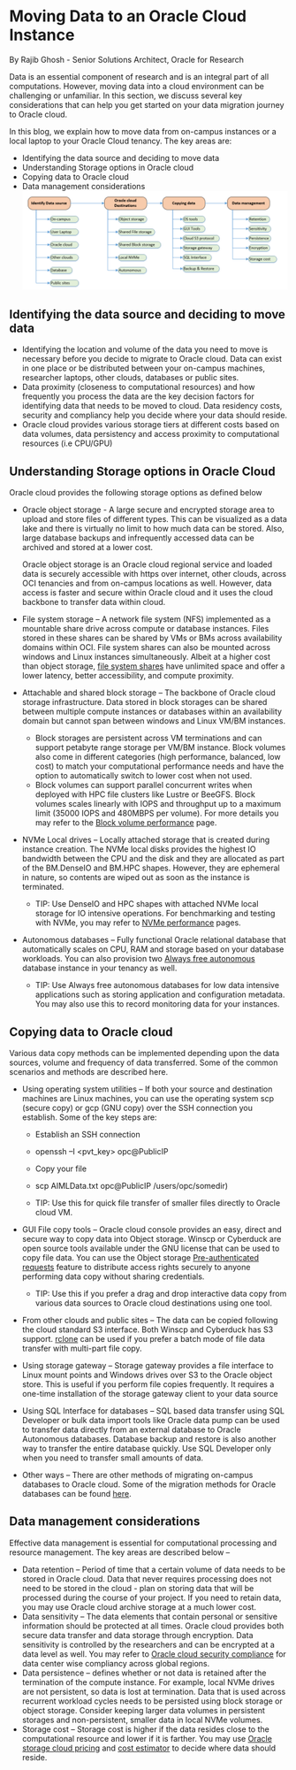 <!-- Copyright (c) 2020-2021, Oracle and/or its affiliates -->

# Moving Data to an Oracle Cloud Instance

By Rajib Ghosh - Senior Solutions Architect, Oracle for Research

Data is an essential component of research and is an integral part of all computations. However, moving data into a cloud environment can be challenging or unfamiliar. In this section, we discuss several key considerations that can help you get started on your data migration journey to Oracle cloud.

In this blog, we explain how to move data from on-campus instances or a local laptop to your Oracle Cloud tenancy. The key areas are:

* Identifying the data source and deciding to move data
* Understanding Storage options in Oracle cloud
* Copying data to Oracle cloud
* Data management considerations
![image](images/MoveData-1.png)

## Identifying the data source and deciding to move data

* Identifying the location and volume of the data you need to move is necessary before you decide to migrate to Oracle cloud. Data can exist in one place or be distributed between your on-campus machines, researcher laptops, other clouds, databases or public sites.
* Data proximity (closeness to computational resources) and how frequently you process the data are the key decision factors for identifying data that needs to be moved to cloud. Data residency costs, security and compliancy help you decide where your data should reside.
* Oracle cloud provides various storage tiers at different costs based on data volumes, data persistency and access proximity to computational resources (i.e CPU/GPU)

## Understanding Storage options in Oracle Cloud

Oracle cloud provides the following storage options as defined below

* Oracle object storage - A large secure and encrypted storage area to upload and store files of different types. This can be visualized as a data lake and there is virtually no limit to how much data can be stored. Also, large database backups and infrequently accessed data can be archived and stored at a lower cost.

  Oracle object storage is an Oracle cloud regional service and loaded data is securely accessible with https over internet, other clouds, across OCI tenancies and from on-campus locations as well.  However, data access is faster and secure within Oracle cloud and it uses the cloud backbone to transfer data within cloud.

* File system storage – A network file system (NFS) implemented as a mountable share drive across compute or database instances. Files stored in these shares can be shared by VMs or BMs across availability domains within OCI. File system shares can also be mounted across windows and Linux instances simultaneously. Albeit at a higher cost than object storage, [file system shares](https://docs.cloud.oracle.com/en-us/iaas/Content/File/Concepts/filestorageoverview.htm#concepts) have unlimited space and offer a lower latency, better accessibility, and compute proximity.

* Attachable and shared block storage – The backbone of Oracle cloud storage infrastructure. Data stored in block storages can be shared between multiple compute instances or databases within an availability domain but cannot span between windows and Linux VM/BM instances.
  * Block storages are persistent across VM terminations and can support petabyte range storage per VM/BM instance. Block volumes also come in different categories (high performance, balanced, low cost) to match your computational performance needs and have the option to automatically switch to lower cost when not used.
  * Block volumes can support parallel concurrent writes when deployed with HPC file clusters like Lustre or BeeGFS. Block volumes scales linearly with IOPS and throughput up to a maximum limit (35000 IOPS and 480MBPS per volume). For more details you may refer to the [Block volume performance](https://docs.cloud.oracle.com/en-us/iaas/Content/Block/Concepts/blockvolumeperformance.htm#:~:text=This%20option%20provides%20the%20best,of%20480%20MBPS%20per%20volume.) page.
* NVMe Local drives – Locally attached storage that is created during instance creation. The NVMe local disks provides the highest IO bandwidth between the CPU and the disk and they are allocated as part of the BM.DenseIO and BM.HPC shapes. However, they are ephemeral in nature, so contents are wiped out as soon as the instance is terminated.
  * TIP: Use DenseIO and HPC shapes with attached NVMe local storage for IO intensive operations. For benchmarking and testing with NVMe, you may refer to [NVMe performance](https://docs.cloud.oracle.com/en-us/iaas/Content/Compute/Concepts/computeperformance.htm) pages.

* Autonomous databases – Fully functional Oracle relational database that automatically scales on CPU, RAM and storage based on your database workloads. You can also provision two [Always free autonomous](https://docs.cloud.oracle.com/en-us/iaas/Content/Database/Concepts/adbfreeoverview.htm) database instance in your tenancy as well.
  * TIP: Use Always free autonomous databases for low data intensive applications such as storing application and configuration metadata. You may also use this to record monitoring data for your instances.

## Copying data to Oracle cloud

Various data copy methods can be implemented depending upon the data sources, volume and frequency of data transferred. Some of the common scenarios and methods are described here.

* Using operating system utilities – If both your source and destination machines are Linux machines, you can use the operating system scp (secure copy) or gcp (GNU copy) over the SSH connection you establish. Some of the key steps are:

  * Establish an SSH connection
  * openssh –I <pvt_key> opc@PublicIP
  * Copy your file
  * scp AIMLData.txt opc@PublicIP /users/opc/somedir)

  * TIP: Use this for quick file transfer of smaller files directly to Oracle cloud VM.

* GUI File copy tools – Oracle cloud console provides an easy, direct and secure way to copy data into Object storage. Winscp or Cyberduck are open source tools available under the GNU license that can be used to copy file data. You can use the Object storage [Pre-authenticated requests](https://docs.cloud.oracle.com/en-us/iaas/Content/Object/Tasks/usingpreauthenticatedrequests.htm#:~:text=Pre%2Dauthenticated%20requests%20provide%20a,bucket%20without%20owning%20API%20keys.) feature to distribute access rights securely to anyone performing data copy without sharing credentials.
  * TIP: Use this if you prefer a drag and drop interactive data copy from various data sources to Oracle cloud destinations using one tool.

* From other clouds and public sites – The data can be copied following the cloud standard S3 interface. Both Winscp and Cyberduck has S3 support. [rclone](https://rclone.org/) can be used if you prefer a batch mode of file data transfer with multi-part file copy.

* Using storage gateway – Storage gateway provides a file interface to Linux mount points and Windows drives over S3 to the Oracle object store. This is useful if you perform file copies frequently. It requires a one-time installation of the storage gateway client to your data source

* Using SQL Interface for databases – SQL based data transfer using SQL Developer or bulk data import tools like Oracle data pump can be used to transfer data directly from an external database to Oracle Autonomous databases. Database backup and restore is also another way to transfer the entire database quickly. Use SQL Developer only when you need to transfer small amounts of data.

* Other ways – There are other methods of migrating on-campus databases to Oracle cloud. Some of the migration methods for Oracle databases can be found [here](https://docs.cloud.oracle.com/en-us/iaas/Content/Database/Tasks/migrating.htm).

## Data management considerations

Effective data management is essential for computational processing and resource management. The key areas are described below –

* Data retention – Period of time that a certain volume of data needs to be stored in Oracle cloud. Data that never requires processing does not need to be stored in the cloud - plan on storing data that will be processed during the course of your project. If you need to retain data, you may use Oracle cloud archive storage at a much lower cost.
* Data sensitivity – The data elements that contain personal or sensitive information should be protected at all times. Oracle cloud provides both secure data transfer and data storage through encryption. Data sensitivity is controlled by the researchers and can be encrypted at a data level as well. You may refer to [Oracle cloud security compliance](https://www.oracle.com/cloud/cloud-infrastructure-compliance/) for data center wise compliancy across global regions.  
* Data persistence – defines whether or not data is retained after the termination of the compute instance. For example, local NVMe drives are not persistent, so data is lost at termination. Data that is used across recurrent workload cycles needs to be persisted using block storage or object storage. Consider keeping larger data volumes in persistent storages and non-persistent, smaller data in local NVMe volumes.
* Storage cost – Storage cost is higher if the data resides close to the computational resource and lower if it is farther. You may use [Oracle storage cloud pricing](https://www.oracle.com/cloud/storage/pricing.html) and [cost estimator](https://www.oracle.com/cloud/cost-estimator.html) to decide where data should reside.
